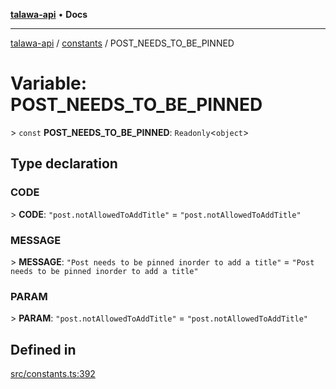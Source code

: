 [**talawa-api**](../../README.md) • **Docs**

***

[talawa-api](../../modules.md) / [constants](../README.md) / POST\_NEEDS\_TO\_BE\_PINNED

# Variable: POST\_NEEDS\_TO\_BE\_PINNED

\> `const` **POST\_NEEDS\_TO\_BE\_PINNED**: `Readonly`\<`object`\>

## Type declaration

### CODE

\> **CODE**: `"post.notAllowedToAddTitle"` = `"post.notAllowedToAddTitle"`

### MESSAGE

\> **MESSAGE**: `"Post needs to be pinned inorder to add a title"` = `"Post needs to be pinned inorder to add a title"`

### PARAM

\> **PARAM**: `"post.notAllowedToAddTitle"` = `"post.notAllowedToAddTitle"`

## Defined in

[src/constants.ts:392](https://github.com/PalisadoesFoundation/talawa-api/blob/5e38dbf44e47f2fc703410fad29ab5c8f7f26c77/src/constants.ts#L392)
